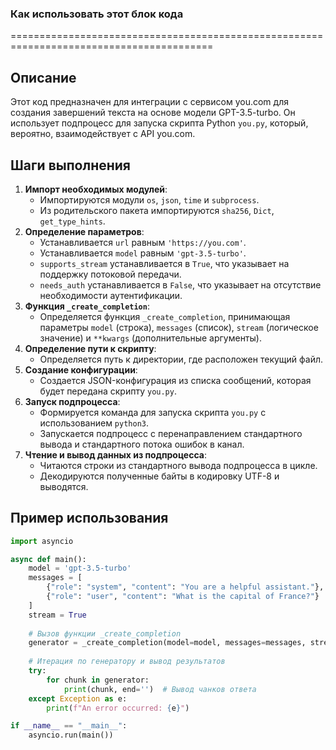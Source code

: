 ### Как использовать этот блок кода
=========================================================================================

Описание
-------------------------
Этот код предназначен для интеграции с сервисом you.com для создания завершений текста на основе модели GPT-3.5-turbo. Он использует подпроцесс для запуска скрипта Python `you.py`, который, вероятно, взаимодействует с API you.com.

Шаги выполнения
-------------------------
1. **Импорт необходимых модулей**:
   - Импортируются модули `os`, `json`, `time` и `subprocess`.
   - Из родительского пакета импортируются `sha256`, `Dict`, `get_type_hints`.
2. **Определение параметров**:
   - Устанавливается `url` равным `'https://you.com'`.
   - Устанавливается `model` равным `'gpt-3.5-turbo'`.
   - `supports_stream` устанавливается в `True`, что указывает на поддержку потоковой передачи.
   - `needs_auth` устанавливается в `False`, что указывает на отсутствие необходимости аутентификации.
3. **Функция `_create_completion`**:
   - Определяется функция `_create_completion`, принимающая параметры `model` (строка), `messages` (список), `stream` (логическое значение) и `**kwargs` (дополнительные аргументы).
4. **Определение пути к скрипту**:
   - Определяется путь к директории, где расположен текущий файл.
5. **Создание конфигурации**:
   - Создается JSON-конфигурация из списка сообщений, которая будет передана скрипту `you.py`.
6. **Запуск подпроцесса**:
   - Формируется команда для запуска скрипта `you.py` с использованием `python3`.
   - Запускается подпроцесс с перенаправлением стандартного вывода и стандартного потока ошибок в канал.
7. **Чтение и вывод данных из подпроцесса**:
   - Читаются строки из стандартного вывода подпроцесса в цикле.
   - Декодируются полученные байты в кодировку UTF-8 и выводятся.

Пример использования
-------------------------

```python
import asyncio

async def main():
    model = 'gpt-3.5-turbo'
    messages = [
        {"role": "system", "content": "You are a helpful assistant."},
        {"role": "user", "content": "What is the capital of France?"}
    ]
    stream = True
    
    # Вызов функции _create_completion
    generator = _create_completion(model=model, messages=messages, stream=stream)
    
    # Итерация по генератору и вывод результатов
    try:
        for chunk in generator:
            print(chunk, end='')  # Вывод чанков ответа
    except Exception as e:
        print(f"An error occurred: {e}")

if __name__ == "__main__":
    asyncio.run(main())